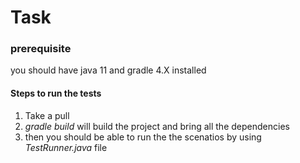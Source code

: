 # Task

### prerequisite
you should have java 11 and gradle 4.X installed 

#### Steps to run the tests

1. Take a pull
2. _gradle build_ will build the project and bring all the dependencies
3. then you should be able to run the the scenatios by using _TestRunner.java_ file
